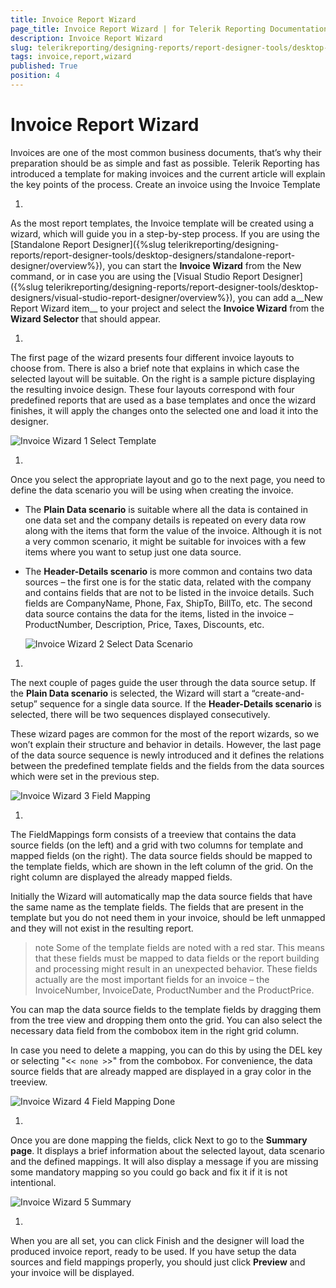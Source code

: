 ```yaml
---
title: Invoice Report Wizard
page_title: Invoice Report Wizard | for Telerik Reporting Documentation
description: Invoice Report Wizard
slug: telerikreporting/designing-reports/report-designer-tools/desktop-designers/tools/report-wizards/invoice-report-wizard
tags: invoice,report,wizard
published: True
position: 4
---
```


# Invoice Report Wizard



Invoices are one of the most common business documents, that’s why their preparation should be as simple and fast as possible.
        Telerik Reporting has introduced a template for making invoices and the current article will explain the key points of the process.
      Create an invoice using the Invoice Template

1. 

As the most report templates, the Invoice template will be created using a wizard, which will guide you in a step-by-step process.
              If you are using the [Standalone Report Designer]({%slug telerikreporting/designing-reports/report-designer-tools/desktop-designers/standalone-report-designer/overview%}),
              you can start the __Invoice Wizard__ from the New command, or in case you are using the
              [Visual Studio Report Designer]({%slug telerikreporting/designing-reports/report-designer-tools/desktop-designers/visual-studio-report-designer/overview%}),
              you can add a__New Report Wizard item__ to your project and select the __Invoice Wizard__ from the __Wizard Selector__ that should appear.
            

1. 

The first page of the wizard presents four different invoice layouts to choose from.
              There is also a brief note that explains in which case the selected layout will be suitable.
              On the right is a sample picture displaying the resulting invoice design.
              These four layouts correspond with four predefined reports that are used as a base templates and once the wizard finishes,
              it will apply the changes onto the selected one and load it into the designer.
              
  ![Invoice Wizard 1 Select Template](images/Templates/Invoice/InvoiceWizard_1_SelectTemplate.png)

1. 

Once you select the appropriate layout and go to the next page, you need to define the data scenario you will be using when creating the invoice.
            

* The __Plain Data scenario__ is suitable where all the data is contained in one data set and the company details is repeated on every data row along with the items that form the value of the invoice. Although it is not a very common scenario, it might be suitable for invoices with a few items where you want to setup just one data source.
                

* The __Header-Details scenario__ is more common and contains two data sources – the first one is for the static data, related with the company and contains fields that are not to be listed in the invoice details. Such fields are CompanyName, Phone, Fax, ShipTo, BillTo, etc. The second data source contains the data for the items, listed in the invoice – ProductNumber, Description, Price, Taxes, Discounts, etc.
                  
  ![Invoice Wizard 2 Select Data Scenario](images/Templates/Invoice/InvoiceWizard_2_SelectDataScenario.png)

1. 

The next couple of pages guide the user through the data source setup. If the __Plain Data scenario__              is selected, the Wizard will start a “create-and-setup” sequence for a single data source.
              If the __Header-Details scenario__ is selected, there will be two sequences displayed consecutively.
            

These wizard pages are common for the most of the report wizards, so we won’t explain their structure and behavior in details.
              However, the last page of the data source sequence is newly introduced and it defines the relations between the predefined
              template fields and the fields from the data sources which were set in the previous step.
              
  ![Invoice Wizard 3 Field Mapping](images/Templates/Invoice/InvoiceWizard_3_FieldMapping.png)

1. 

The FieldMappings form consists of a treeview that contains the data source fields (on the left) and a grid with two columns for template and mapped fields (on the right).
              The data source fields should be mapped to the template fields, which are shown in the left column of the grid. On the right column are displayed the already mapped fields.
            

Initially the Wizard will automatically map the data source fields that have the same name as the template fields. The fields that are present in the template but you do not need them in your invoice, should be left unmapped and they will not exist in the resulting report.
            

>note Some of the template fields are noted with a red star. This means that these fields must be mapped to data fields or the report building and processing might result in an unexpected behavior. These fields actually are the most important fields for an invoice – the InvoiceNumber, InvoiceDate, ProductNumber and the ProductPrice.              


You can map the data source fields to the template fields by dragging them from the tree view and dropping them onto the grid. You can also select the necessary data field from the combobox item in the right grid column.
            

In case you need to delete a mapping, you can do this by using the DEL key or selecting "<```< none >```>" from the combobox. For convenience, the data source fields that are already mapped are displayed in a gray color in the treeview.
              
  ![Invoice Wizard 4 Field Mapping Done](images/Templates/Invoice/InvoiceWizard_4_FieldMapping_Done.png)

1. 

Once you are done mapping the fields, click Next to go to the __Summary page__. It displays a brief information about
              the selected layout, data scenario and the defined mappings. It will also display a message if you are missing some mandatory mapping so you could go back and fix it if it is not intentional.
              
  ![Invoice Wizard 5 Summary](images/Templates/Invoice/InvoiceWizard_5_Summary.png)

1. 

When you are all set, you can click Finish and the designer will load the produced invoice report, ready to be used. 
              If you have setup the data sources and field mappings properly, you should just click __Preview__ and your invoice will be displayed.
            
